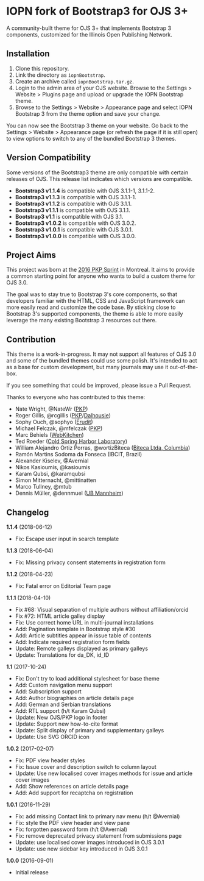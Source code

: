 # IOPN fork of Bootstrap3 for OJS 3+

A community-built theme for OJS 3+ that implements Bootstrap 3 components, customized for the Illinois Open Publishing Network.

## Installation

1. Clone this repository.
1. Link the directory as `iopnBootstrap`.
1. Create an archive called `iopnBootstrap.tar.gz`.
1. Login to the admin area of your OJS website. Browse to the Settings > Website > Plugins page and upload or upgrade the IOPN Bootstrap theme.
1. Browse to the Settings > Website > Appearance page and select IOPN Bootstrap 3 from the theme option and save your change.

You can now see the Bootstrap 3 theme on your website. Go back to the Settings > Website > Appearance page (or refresh the page if it is still open) to view options to switch to any of the bundled Bootstrap 3 themes.

## Version Compatibility

Some versions of the Bootstrap3 theme are only compatible with certain releases of OJS. This release list indicates which versions are compatible.

* **Bootstrap3 v1.1.4** is compatible with OJS 3.1.1-1, 3.1.1-2.
* **Bootstrap3 v1.1.3** is compatible with OJS 3.1.1-1.
* **Bootstrap3 v1.1.2** is compatible with OJS 3.1.1.
* **Bootstrap3 v1.1.1** is compatible with OJS 3.1.1.
* **Bootstrap3 v1.1** is compatible with OJS 3.1.
* **Bootstrap3 v1.0.2** is compatible with OJS 3.0.2.
* **Bootstrap3 v1.0.1** is compatible with OJS 3.0.1.
* **Bootstrap3 v1.0.0** is compatible with OJS 3.0.0.

## Project Aims

This project was born at the [2016 PKP Sprint](https://pkp.sfu.ca/2016/04/29/sprinting-in-montreal/) in Montreal. It aims to provide a common starting point for anyone who wants to build a custom theme for OJS 3.0.

The goal was to stay true to Bootstrap 3's core components, so that developers familiar with the HTML, CSS and JavaScript framework can more easily read and customize the code base. By sticking close to Bootstrap 3's supported components, the theme is able to more easily leverage the many existing Bootstrap 3 resources out there.

## Contribution

This theme is a work-in-progress. It may not support all features of OJS 3.0 and some of the bundled themes could use some polish. It's intended to act as a base for custom development, but many journals may use it out-of-the-box.

If you see something that could be improved, please issue a Pull Request.

Thanks to everyone who has contributed to this theme:

- Nate Wright, @NateWr ([PKP](https://pkp.sfu.ca))
- Roger Gillis, @rcgillis ([PKP](https://pkp.sfu.ca)/[Dalhousie](http://www.dal.ca/))
- Sophy Ouch, @sophyo ([Érudit](http://www.erudit.org/en/))
- Michael Felczak, @mfelczak ([PKP](https://pkp.sfu.ca))
- Marc Behiels ([WebKitchen](http://webkitchen.ca/))
- Ted Roeder ([Cold Spring Harbor Laboratory](http://www.cshl.edu/))
- William Alejandro Ortiz Porras, @wortizBiteca ([Biteca Ltda, Columbia](http://www.biteca.com/))
- Ramón Martins Sodoma da Fonseca (IBCIT, Brazil)
- Alexander Kiselev, @Avernial
- Nikos Kasioumis, @kasioumis
- Karam Qubsi, @karamqubsi
- Simon Mitternacht, @mittinatten
- Marco Tullney, @mtub
- Dennis Müller, @dennmuel ([UB Mannheim](https://www.bib.uni-mannheim.de/))

## Changelog

**1.1.4** (2018-06-12)
* Fix: Escape user input in search template

**1.1.3** (2018-06-04)
* Fix: Missing privacy consent statements in registration form

**1.1.2** (2018-04-23)
* Fix: Fatal error on Editorial Team page

**1.1.1** (2018-04-10)
* Fix #68: Visual separation of multiple authors without affiliation/orcid
* Fix #72: HTML article galley display
* Fix: Use correct home URL in multi-journal installations
* Add: Pagination template in Bootstrap style #30
* Add: Article subtitles appear in issue table of contents
* Add: Indicate required registration form fields
* Update: Remote galleys displayed as primary galleys
* Update: Translations for da_DK, id_ID

**1.1** (2017-10-24)
* Fix: Don't try to load additional stylesheet for base theme
* Add: Custom navigation menu support
* Add: Subscription support
* Add: Author biographies on article details page
* Add: German and Serbian translations
* Add: RTL support (h/t Karam Qubsi)
* Update: New OJS/PKP logo in footer
* Update: Support new how-to-cite format
* Update: Split display of primary and supplementary galleys
* Update: Use SVG ORCID icon

**1.0.2** (2017-02-07)
* Fix: PDF view header styles
* Fix: Issue cover and description switch to column layout
* Update: Use new localised cover images methods for issue and article cover images
* Add: Show references on article details page
* Add: Add support for recaptcha on registration

**1.0.1** (2016-11-29)
* Fix: add missing Contact link to primary nav menu (h/t @Avernial)
* Fix: style the PDF view header and view pane
* Fix: forgotten password form (h/t @Avernial)
* Fix: remove deprecated privacy statement from submissions page
* Update: use localised cover images introduced in OJS 3.0.1
* Update: use new sidebar key introduced in OJS 3.0.1

**1.0.0** (2016-09-01)
* Initial release
